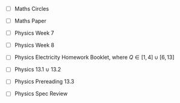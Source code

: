 - [ ] Maths Circles
- [ ] Maths Paper

- [ ] Physics Week 7
- [ ] Physics Week 8
- [ ] Physics Electricity Homework Booklet, where $Q\in[1,4]\cup[6,13]$
- [ ] Physics 13.1 $\cup$ 13.2
- [ ] Physics Prereading 13.3

- [ ] Physics Spec Review
